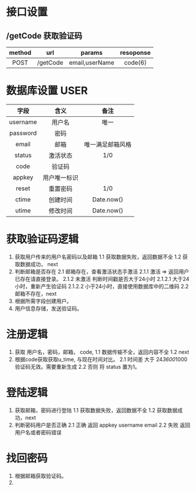 # 接口设置

## /getCode 获取验证码

| method | url | params |   resoponse   | 
| :-----: | :--: | :----: | :--:  |
| POST   | /getCode | email,userName |  code(6) |

# 数据库设置 USER
|字段|含义|备注|
|:-:|:-:|:-:|
| username | 用户名 | 唯一 |
| password| 密码| |
| email | 邮箱 | 唯一满足邮箱风格 |
| status | 激活状态 | 1/0 |
| code | 验证码 | |
| appkey | 用户唯一标识 |  |
| reset | 重置密码 | 1/0 |
| ctime | 创建时间 | Date.now() |
| utime | 修改时间 | Date.now() |
 

# 获取验证码逻辑
1. 获取用户传来的用户名密码以及邮箱
  1.1 获取数据失败，返回数据不全
  1.2 获取数据成功， next
2. 判断邮箱是否存在
  2.1 邮箱存在，查看激活状态手激活
    2.1.1 激活 => 返回用户已存在请直接登录。
    2.1.2 未激活 判断时间戳是否大于24小时 
      2.1.2.1 大于24小时，重新产生验证码
      2.1.2.2 小于24小时，直接使用数据库中的二维码
  2.2 邮箱不存在，next
3. 根据所需字段创建用户。
4. 用户信息存储，发送验证码。

# 注册逻辑
1. 获取 用户名，密码，邮箱， code,
  1.1 数据传输不全，返回内容不全
  1.2 next
2. 根据code获取获取u_time, 与现在时间对比。
  2.1 时间差 大于 24*3600*1000 验证码无效。需要重新生成
  2.2 否则 将 status 置为1。

# 登陆逻辑
1. 获取邮箱，密码进行登陆
  1.1 获取数据失败，返回数据不全
  1.2 获取数据成功，next
2. 判断密码用户是否正确
  2.1 正确 返回 appkey username email
  2.2 失败 返回 用户名或者密码错误

# 找回密码
1. 根据邮箱获取验证码。
2. 